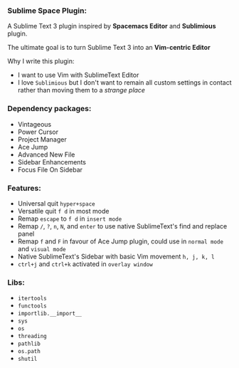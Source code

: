 ### Sublime Space Plugin:

A Sublime Text 3 plugin inspired by **Spacemacs Editor** and **Sublimious** plugin.

The ultimate goal is to turn Sublime Text 3 into an **Vim-centric Editor**

Why I write this plugin:

 - I want to use Vim with SublimeText Editor
 - I love `Sublimious` but I don't want to remain all custom settings in contact rather than moving them to a _strange place_

### Dependency packages:

- Vintageous
- Power Cursor
- Project Manager
- Ace Jump
- Advanced New File
- Sidebar Enhancements
- Focus File On Sidebar

### Features:

- Universal quit `hyper+space`
- Versatile quit `f d` in most mode
- Remap `escape` to `f d` in `insert mode`
- Remap `/`, `?`, `n`, `N`, and `enter` to use native SublimeText's find and replace panel
- Remap `f` and `F` in favour of Ace Jump plugin, could use in `normal mode` and `visual mode`
- Native SublimeText's Sidebar with basic Vim movement `h, j, k, l`
- `ctrl+j` and `ctrl+k` activated in `overlay window`

### Libs:

- `itertools`
- `functools`
- `importlib.__import__`
- `sys`
- `os`
- `threading`
- `pathlib`
- `os.path`
- `shutil`



